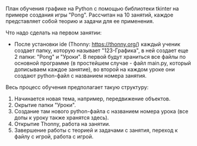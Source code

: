 План обучения графике на Python с помощью библиотеки tkinter на примере создания игры "Pong". Рассчитан на 10 занятий, каждое представляет собой теорию и задачи для ее применения.

Что надо сделать на первом занятии:
- После установки ide (Thonny: https://thonny.org/) каждый ученик создает папку, которую называет "123-Графика", в ней создает еще 2 папки: "Pong" и "Уроки". В первой будут храниться все файлы по основной программе (в простейшем случае - файл main.py, который дописываем каждое занятие), во второй на каждом уроке они создают python-файл с названием номера занятия.

Весь процесс обучения предполагает такую структуру:
1) Начинается новая тема, например, передвижение объектов.
2) Окрытие папки "Уроки".
3) Создание там нового python-файла с названием номера урока (все допы к уроку также хранятся здесь).
4) Открытие Thonny, работа на занятии.
5) Завершение работы с теорией и задачами с занятия, переход к файлу с игрой, работа с игрой.

